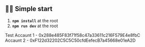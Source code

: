 ## 🏃‍♂️ Simple start

1. **`npm install`** at the root
2. **`npm run dev`** at the root

Test
Accaunt 1 - 0x288e485F83f71f58c47a33611c216F579E4e8fbC
Accaunt 2 - 0xF122d32202C5C5C50cfdEefecB7a45668e01eA2D
